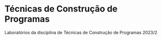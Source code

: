 # Técnicas de Construção de Programas
Laboratórios da disciplina de Técnicas de Construção de Programas 2023/2

